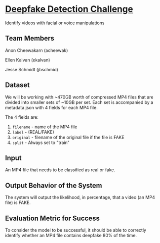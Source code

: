 # [Deepfake Detection Challenge](https://www.kaggle.com/c/deepfake-detection-challenge/data)
Identify videos with facial or voice manipulations


## Team Members

Anon Cheewakarn (acheewak)

Ellen Kalvan (ekalvan)

Jesse Schmidt (jbschmid)


## Dataset

We will be working with ~470GB worth of compressed MP4 files that are divided into smaller sets of ~10GB per set. Each set is accompanied by a metadata.json with 4 fields for each MP4 file. 

The 4 fields are:
1. `filename` - name of the MP4 file
2. `label` - (REAL/FAKE)
3. `original` - filename of the original file if the file is FAKE
4. `split` - Always set to "train"

## Input

An MP4 file that needs to be classified as real or fake.

## Output Behavior of the System

The system will output the likelihood, in percentage, that a video (an MP4 file) is FAKE.

## Evaluation Metric for Success

To consider the model to be successful, it should be able to correctly identify whether an MP4 file contains deepfake 80% of the time.
